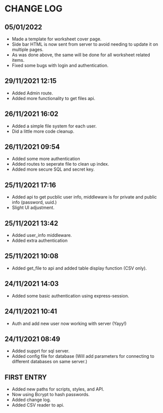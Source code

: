 # CHANGE LOG

## 05/01/2022
- Made a template for worksheet cover page.
- Side bar HTML is now sent from server to avoid needing to update it on multiple pages.
- As was done above, the same will be done for all worksheet related items.
- Fixed some bugs with login and authentication.

## 29/11/2021 12:15
- Added Admin route.
- Added more functionality to get files api.

## 26/11/2021 16:02
- Added a simple file system for each user.
- Did a little more code cleanup.

## 26/11/2021 09:54
- Added some more authentication
- Added routes to seperate file to clean up index.
- Added more secure SQL and secret key.

## 25/11/2021 17:16
- Added api to get pucblic user info, middleware is for private and public info (password, uuid.)
- Slight UI adjustment.

## 25/11/2021 13:42
- Added user_info middleware.
- Added extra authentication

## 25/11/2021 10:08
- Added get_file to api and added table display function (CSV only).

## 24/11/2021 14:03
- Added some basic authentication using express-session.

## 24/11/2021 10:41
- Auth and add new user now working with server (Yayy!)

## 24/11/2021 08:49
- Added supprt for sql server.
- Added config file for database (Will add parameters for connecting to different databases on same server.)

## FIRST ENTRY
- Added new paths for scripts, styles, and API.
- Now using Bcrypt to hash passwords.
- Added change log.
- Added CSV reader to api.
